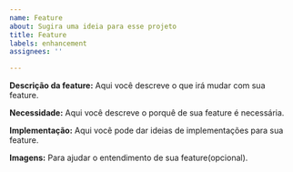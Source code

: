 ```yaml
---
name: Feature
about: Sugira uma ideia para esse projeto
title: Feature
labels: enhancement
assignees: ''

---
```


**Descrição da feature:**
Aqui você descreve o que irá mudar com sua feature.

**Necessidade:**
Aqui você descreve o porquê de sua feature é necessária.

**Implementação:**
Aqui você pode dar ideias de implementações para sua feature.

**Imagens:**
Para ajudar o entendimento de sua feature(opcional).
